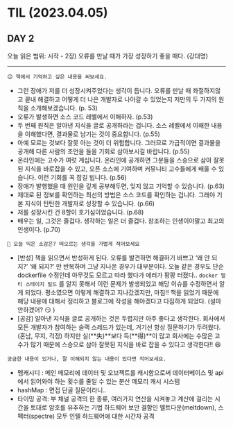 # TIL (2023.04.05)

## DAY 2

오늘 읽은 범위: 시작 - 2장) 오류를 만날 때가 가장 성장하기 좋을 때다. (강대명)

---

```text
😉 책에서 기억하고 싶은 내용을 써보세요.
```

- 그런 장애가 저를 더 성장시켜주었다는 생각이 듭니다. 오류를 만날 때 좌절하지않고 끝내 해결하고 어떻게 더 나은 개발자로 나아갈 수 있었는지 저만의 두 가지의 원칙을 소개해보겠습니다. (p. 53)
- 오류가 발생하면 소스 코드 레벨에서 이해하자. (p.53)
- 두 번째 원칙은 알아낸 지식을 글로 공개하라는 겁니다. 소스 레벨에서 이해한 내용을 이해했다면, 결과물로 남기는 것이 중요합니다. (p.55)
- 아예 모르는 것보다 잘못 아는 것이 더 위험합니다. 그러므로 가급적이면 결과물을 공개해 다른 사람의 조언을 들을 기회로 삼아보시길 바랍니다. (p.55)
- 온라인에는 고수가 여럿 계십니다. 온라인에 공개하면 그분들을 스승으로 삼아 잘못된 지식을 바로잡을 수 있고, 오픈 소스에 기여하며 커뮤니티 고수들에게 배울 수 있습니다. 이런 기회를 꼭 잡길 빕니다. (p.56)
- 장애가 발행했을 때 원인을 깊게 공부해두면, 잊지 않고 기억할 수 있습니다. (p.63)
- 제대로 된 정보를 확인하는 최선의 방법은 소스 코드를 확인하는 겁니다. 그래야 기본 지식이 탄탄한 개발자로 성장할 수 있습니다. (p.66)
- 저를 성장시킨 건 8할이 호기심이었습니다. (p.68)
- 배우는 일, 그것은 즐겁다. 생각하는 일은 더 즐겁다. 창조하는 인생이야말고 최고의 인생이다. (p.70)

```text
🤔 오늘 익은 소감은? 떠오르는 생각을 가볍게 적어보세요
```

- [반성] 책을 읽으면서 반성하게 된다. 오류를 발견하면 해결하기 바쁘고 ‘왜 안 되지?’ ‘왜 되지?’ 만 반복하며 그냥 지나온 경우가 대부분이다. 오늘 같은 경우도 단순 dockerfile 수정인데 아무것도 모르고 따라 했다가 에러가 팡팡 터졌다.. `docker 멀티 스테이지 빌드` 를 알지 못해서 이런 문제가 발생되었고 해당 이슈를 수정하면서 알게 되었다. 평소였으면 이렇게 해결하고 지나갔겠지만, 마침!! 책을 읽었기 때문에 해당 내용에 대해서 정리하고 블로그에 작성을 해야겠다고 다짐하게 되었다. (설마 안하겠어? 😏 )
- [공감] 알아낸 지식을 글로 공개하는 것은 두렵지만 아주 좋다고 생각한다. 회사에서 모든 개발자가 참여하는 슬랙 스레드가 있는데, 거기선 항상 질문하기가 두려웠다.(혼남, 무지, 걱정) 하지만 실(**失)**보다 득(**得)**이 많고 회사에는 수많은 고수가 많기 때문에 스승으로 삼아 잘못된 지식을 바로 잡을 수 있다고 생각한다!! 😆

```text
궁금한 내용이 있거나, 잘 이해되지 않는 내용이 있다면 적어보세요.
```

- 멤캐시디 : 메인 메모리에 데이터 및 오브젝트를 캐시함으로써 데이터베이스 및 api에서 읽어와야 하는 횟수를 줄일 수 있는 분산 메모리 캐시 시스템
- hashMap : 면접 단골 질문이라니..
- 타이밍 공격: 부 채널 공격의 한 종류, 여러가지 연산을 시켜놓고 계산에 걸리는 시간을 토대로 암호를 유추하는 기법
  하드웨어 보안 결함인 멜트다운(meltdown), 스펙터(spectre) 모두 인텔 하드웨어에 대한 시간차 공격
